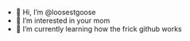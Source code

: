 - 👋 Hi, I’m @loosestgoose
- 👀 I’m interested in your mom
- 🌱 I’m currently learning how the frick github works

<!---
loosestgoose/loosestgoose is a ✨ special ✨ repository because its `README.md` (this file) appears on your GitHub profile.
You can click the Preview link to take a look at your changes.
--->
